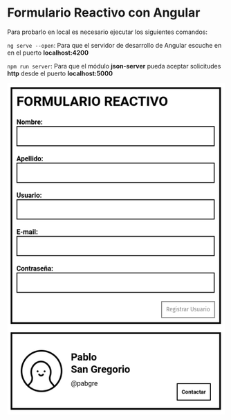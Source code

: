 # Formulario Reactivo con Angular

Para probarlo en local es necesario ejecutar los siguientes comandos:

`ng serve --open`: Para que el servidor de desarrollo de Angular escuche en en el puerto **localhost:4200**

`npm run server`: Para que el módulo **json-server** pueda aceptar solicitudes **http** desde el puerto **localhost:5000**

![Captura de pantalla](./readme-files/screenshot.png)
